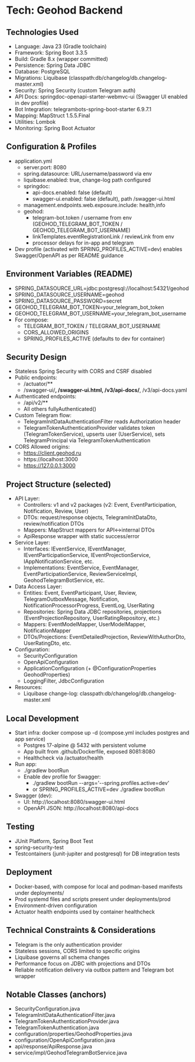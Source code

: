 # Tech: Geohod Backend

## Technologies Used
- Language: Java 23 (Gradle toolchain)
- Framework: Spring Boot 3.3.5
- Build: Gradle 8.x (wrapper committed)
- Persistence: Spring Data JDBC
- Database: PostgreSQL
- Migrations: Liquibase (classpath:db/changelog/db.changelog-master.xml)
- Security: Spring Security (custom Telegram auth)
- API Docs: springdoc-openapi-starter-webmvc-ui (Swagger UI enabled in dev profile)
- Bot Integration: telegrambots-spring-boot-starter 6.9.7.1
- Mapping: MapStruct 1.5.5.Final
- Utilities: Lombok
- Monitoring: Spring Boot Actuator

## Configuration & Profiles
- application.yml
  - server.port: 8080
  - spring.datasource: URL/username/password via env
  - liquibase.enabled: true, change-log path configured
  - springdoc:
    - api-docs.enabled: false (default)
    - swagger-ui.enabled: false (default), path /swagger-ui.html
  - management.endpoints.web.exposure.include: health,info
  - geohod:
    - telegram-bot.token / username from env (GEOHOD_TELEGRAM_BOT_TOKEN / GEOHOD_TELEGRAM_BOT_USERNAME)
    - linkTemplates.eventRegistrationLink / reviewLink from env
    - processor delays for in-app and telegram
- Dev profile (activated with SPRING_PROFILES_ACTIVE=dev) enables Swagger/OpenAPI as per README guidance

## Environment Variables (README)
- SPRING_DATASOURCE_URL=jdbc:postgresql://localhost:54321/geohod
- SPRING_DATASOURCE_USERNAME=geohod
- SPRING_DATASOURCE_PASSWORD=secret
- GEOHOD_TELEGRAM_BOT_TOKEN=your_telegram_bot_token
- GEOHOD_TELEGRAM_BOT_USERNAME=your_telegram_bot_username
- For compose:
  - TELEGRAM_BOT_TOKEN / TELEGRAM_BOT_USERNAME
  - CORS_ALLOWED_ORIGINS
  - SPRING_PROFILES_ACTIVE (defaults to dev for container)

## Security Design
- Stateless Spring Security with CORS and CSRF disabled
- Public endpoints:
  - /actuator/**
  - /swagger-ui/**, /swagger-ui.html, /v3/api-docs/**, /v3/api-docs.yaml
- Authenticated endpoints:
  - /api/v2/**
  - All others fullyAuthenticated()
- Custom Telegram flow:
  - TelegramInitDataAuthenticationFilter reads Authorization header
  - TelegramTokenAuthenticationProvider validates token (TelegramTokenService), upserts user (UserService), sets TelegramPrincipal via TelegramTokenAuthentication
- CORS Allowed origins:
  - https://client.geohod.ru
  - https://localhost:3000
  - https://127.0.0.1:3000

## Project Structure (selected)
- API Layer:
  - Controllers: v1 and v2 packages (v2: Event, EventParticipation, Notification, Review, User)
  - DTOs: request/response objects, TelegramInitDataDto, review/notification DTOs
  - Mappers: MapStruct mappers for API↔internal DTOs
  - ApiResponse<T> wrapper with static success/error
- Service Layer:
  - Interfaces: IEventService, IEventManager, IEventParticipationService, IEventProjectionService, IAppNotificationService, etc.
  - Implementations: EventService, EventManager, EventParticipationService, ReviewServiceImpl, GeohodTelegramBotService, etc.
- Data Access Layer:
  - Entities: Event, EventParticipant, User, Review, TelegramOutboxMessage, Notification, NotificationProcessorProgress, EventLog, UserRating
  - Repositories: Spring Data JDBC repositories, projections (EventProjectionRepository, UserRatingRepository, etc.)
  - Mappers: EventModelMapper, UserModelMapper, NotificationMapper
  - DTOs/Projections: EventDetailedProjection, ReviewWithAuthorDto, UserRatingDto, etc.
- Configuration:
  - SecurityConfiguration
  - OpenApiConfiguration
  - ApplicationConfiguration (+ @ConfigurationProperties GeohodProperties)
  - LoggingFilter, JdbcConfiguration
- Resources:
  - Liquibase change-log: classpath:db/changelog/db.changelog-master.xml

## Local Development
- Start infra: docker compose up -d (compose.yml includes postgres and app service)
  - Postgres 17-alpine @ 5432 with persistent volume
  - App built from .github/Dockerfile, exposed 8081:8080
  - Healthcheck via /actuator/health
- Run app:
  - ./gradlew bootRun
  - Enable dev profile for Swagger:
    - ./gradlew bootRun --args='--spring.profiles.active=dev'
    - or SPRING_PROFILES_ACTIVE=dev ./gradlew bootRun
- Swagger (dev):
  - UI: http://localhost:8080/swagger-ui.html
  - OpenAPI JSON: http://localhost:8080/api-docs

## Testing
- JUnit Platform, Spring Boot Test
- spring-security-test
- Testcontainers (junit-jupiter and postgresql) for DB integration tests

## Deployment
- Docker-based, with compose for local and podman-based manifests under deployments/
- Prod systemd files and scripts present under deployments/prod
- Environment-driven configuration
- Actuator health endpoints used by container healthcheck

## Technical Constraints & Considerations
- Telegram is the only authentication provider
- Stateless sessions, CORS limited to specific origins
- Liquibase governs all schema changes
- Performance focus on JDBC with projections and DTOs
- Reliable notification delivery via outbox pattern and Telegram bot wrapper

## Notable Classes (anchors)
- SecurityConfiguration.java
- TelegramInitDataAuthenticationFilter.java
- TelegramTokenAuthenticationProvider.java
- TelegramTokenAuthentication.java
- configuration/properties/GeohodProperties.java
- configuration/OpenApiConfiguration.java
- api/response/ApiResponse.java
- service/impl/GeohodTelegramBotService.java